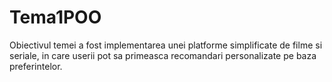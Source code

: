 # Tema1POO
Obiectivul temei a fost implementarea unei platforme simplificate de filme si seriale, in care userii pot sa primeasca recomandari personalizate pe baza preferintelor.
